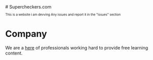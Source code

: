 <!DOCTYPE html>
<html>
  <body>
    # Supercheckers.com
    <p style="font-size:10px;">This is a website i am devving
    Any issues and report it in the "issues" section</p>
<html>
   <head>
      <title>HTML Hyperlinks</title>
   </head>

   <body>
      <h1>Company</h1>
      <p>
         We are a <a href="https://rawcdn.githack.com/Yoyo398/Supercheckers.com/42ec063fc125a37b9d2563bc60af8865891e624e/Supercheckers.com%20-%20Copy/Home/Checkers/Supercheckers%20base.html">here</a> of professionals working
         hard to provide free learning content.
      </p>
   </body>
</html>
